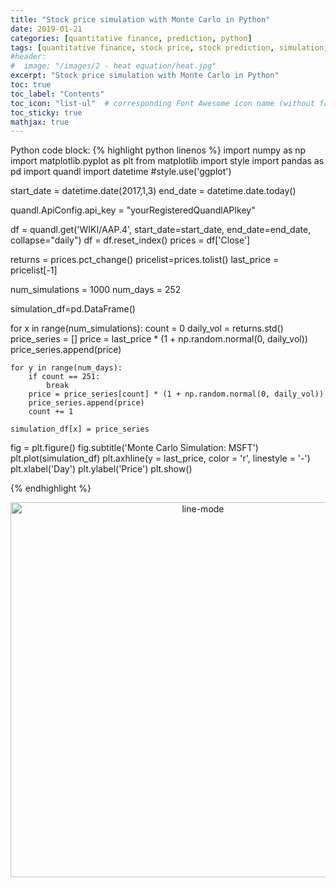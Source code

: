```yaml
---
title: "Stock price simulation with Monte Carlo in Python"
date: 2019-01-21
categories: [quantitative finance, prediction, python]
tags: [quantitative finance, stock price, stock prediction, simulation, Monte-Carlo, python]
#header:
#  image: "/images/2 - heat equation/heat.jpg"
excerpt: "Stock price simulation with Monte Carlo in Python"
toc: true
toc_label: "Contents"
toc_icon: "list-ul"  # corresponding Font Awesome icon name (without fa prefix
toc_sticky: true
mathjax: true
---
```


<!-- # H1 Heading

## H2 Heading

### H3 Heading

Here's some basic text

And here's some *italic*

Here's some **bold** text

What about a [link](https://github.com/kboct)

Here's a bulleted list:
* First
+ Second
- Third


Here's a numbered list:
1. First
2. Second
3. Third -->

Python code block:
{% highlight python linenos %}
import numpy as np
import matplotlib.pyplot as plt
from matplotlib import style
import pandas as pd
import quandl
import datetime
#style.use('ggplot')


start_date = datetime.date(2017,1,3)
end_date = datetime.date.today()

quandl.ApiConfig.api_key = "yourRegisteredQuandlAPIkey"


df = quandl.get('WIKI/AAP.4', start_date=start_date, end_date=end_date, collapse="daily")
df = df.reset_index()
prices = df['Close']

returns = prices.pct_change()
pricelist=prices.tolist()
last_price = pricelist[-1]


num_simulations = 1000
num_days = 252

simulation_df=pd.DataFrame()

for x in range(num_simulations):
    count = 0
    daily_vol = returns.std()
    price_series = []
    price = last_price * (1 + np.random.normal(0, daily_vol))
    price_series.append(price)

    for y in range(num_days):
        if count == 251:
            break
        price = price_series[count] * (1 + np.random.normal(0, daily_vol))
        price_series.append(price)
        count += 1

    simulation_df[x] = price_series


fig = plt.figure()
fig.subtitle('Monte Carlo Simulation: MSFT')
plt.plot(simulation_df)
plt.axhline(y = last_price, color = 'r', linestyle = '-')
plt.xlabel('Day')
plt.ylabel('Price')
plt.show()


{% endhighlight %}

<div>
    <a href="https://plot.ly/~KBOct/0/?share_key=h5OAKH95n68M6WdhHj59BI" target="_blank" title="line-mode" style="display: block; text-align: center;"><img src="https://plot.ly/~KBOct/0.png?share_key=h5OAKH95n68M6WdhHj59BI" alt="line-mode" style="max-width: 100%;width: 600px;"  width="600" onerror="this.onerror=null;this.src='https://plot.ly/404.png';" /></a>
    <script data-plotly="KBOct:0" sharekey-plotly="h5OAKH95n68M6WdhHj59BI" src="https://plot.ly/embed.js" async></script>
</div>
